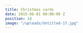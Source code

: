 ```yaml
---
title: Christmas cards
date: 2015-06-01 00:00:00 Z
position: 14
image: "/uploads/Untitled-17.jpg"
---
```


